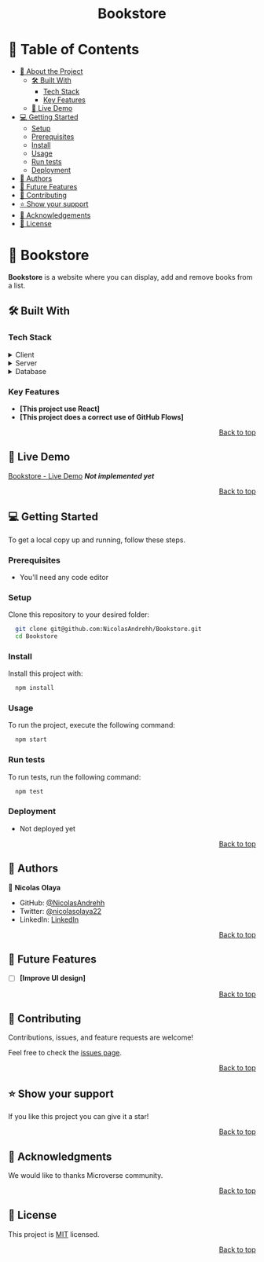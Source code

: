 <a name="readme-top"></a>

<div align="center">

  <h1><b>Bookstore</b></h1>

</div>

<!-- TABLE OF CONTENTS -->

# 📗 Table of Contents

- [📖 About the Project](#about-project)
  - [🛠 Built With](#built-with)
    - [Tech Stack](#tech-stack)
    - [Key Features](#key-features)
  - [🚀 Live Demo](#live-demo)
- [💻 Getting Started](#getting-started)
  - [Setup](#setup)
  - [Prerequisites](#prerequisites)
  - [Install](#install)
  - [Usage](#usage)
  - [Run tests](#run-tests)
  - [Deployment](#deployment)
- [👥 Authors](#authors)
- [🔭 Future Features](#future-features)
- [🤝 Contributing](#contributing)
- [⭐️ Show your support](#support)
- [🙏 Acknowledgements](#acknowledgements)
- [📝 License](#license)

<!-- PROJECT DESCRIPTION -->

# 📖 Bookstore <a name="about-project"></a>


**Bookstore** is a website where you can display, add and remove books from a list.

## 🛠 Built With <a name="built-with"></a>

### Tech Stack <a name="tech-stack"></a>


<details>
  <summary>Client</summary>
  <ul>
    <li>HTML</li>
    <li>CSS/SASS</li>
    <li>JavaScript</li>
    <li>React</li>
    <li>Redux</li>
  </ul>
</details>

<details>
  <summary>Server</summary>
  <ul>
    <li>GitHub Pages</li>
  </ul>
</details>

<details>
<summary>Database</summary>
  <ul>
    <li>No database was required for this project</li>
  </ul>
</details>

<!-- Features -->

### Key Features <a name="key-features"></a>

- **[This project use React]**
- **[This project does a correct use of GitHub Flows]**

<p align="right"><a href="#readme-top">Back to top</a></p>

<!-- LIVE DEMO -->

## 🚀 Live Demo <a name="live-demo"></a>

[Bookstore - Live Demo](https://nicolasandrehh.github.io/Bookstore/) ***Not implemented yet***

<p align="right"><a href="#readme-top">Back to top</a></p>

<!-- GETTING STARTED -->

## 💻 Getting Started <a name="getting-started"></a>

To get a local copy up and running, follow these steps.

### Prerequisites

- You'll need any code editor 

### Setup

Clone this repository to your desired folder:

```sh
  git clone git@github.com:NicolasAndrehh/Bookstore.git
  cd Bookstore 
```

### Install

Install this project with:

```sh
  npm install
```

### Usage

To run the project, execute the following command:

```sh
  npm start
```

### Run tests

To run tests, run the following command:

```sh
  npm test
```

### Deployment

- Not deployed yet

<p align="right"><a href="#readme-top">Back to top</a></p>

<!-- AUTHORS -->

## 👥 Authors <a name="authors"></a>


👤 **Nicolas Olaya**

- GitHub: [@NicolasAndrehh](https://github.com/NicolasAndrehh)
- Twitter: [@nicolasolaya22](https://twitter.com/nicolasolaya22)
- LinkedIn: [LinkedIn](https://www.linkedin.com/in/nicolas-andres-olaya-gamba-3b032b248/)

<p align="right"><a href="#readme-top">Back to top</a></p>

<!-- FUTURE FEATURES -->

## 🔭 Future Features <a name="future-features"></a>

- [ ] **[Improve UI design]**

<p align="right"><a href="#readme-top">Back to top</a></p>

<!-- CONTRIBUTING -->

## 🤝 Contributing <a name="contributing"></a>

Contributions, issues, and feature requests are welcome!

Feel free to check the [issues page](../../issues/).

<p align="right"><a href="#readme-top">Back to top</a></p>

<!-- SUPPORT -->

## ⭐️ Show your support <a name="support"></a>

If you like this project you can give it a star!

<p align="right"><a href="#readme-top">Back to top</a></p>

<!-- ACKNOWLEDGEMENTS -->

## 🙏 Acknowledgments <a name="acknowledgements"></a>

We would like to thanks Microverse community.

<p align="right"><a href="#readme-top">Back to top</a></p>

<!-- FAQ (optional) -->

## 📝 License <a name="license"></a>

This project is [MIT](./LICENSE) licensed.

<p align="right"><a href="#readme-top">Back to top</a></p>